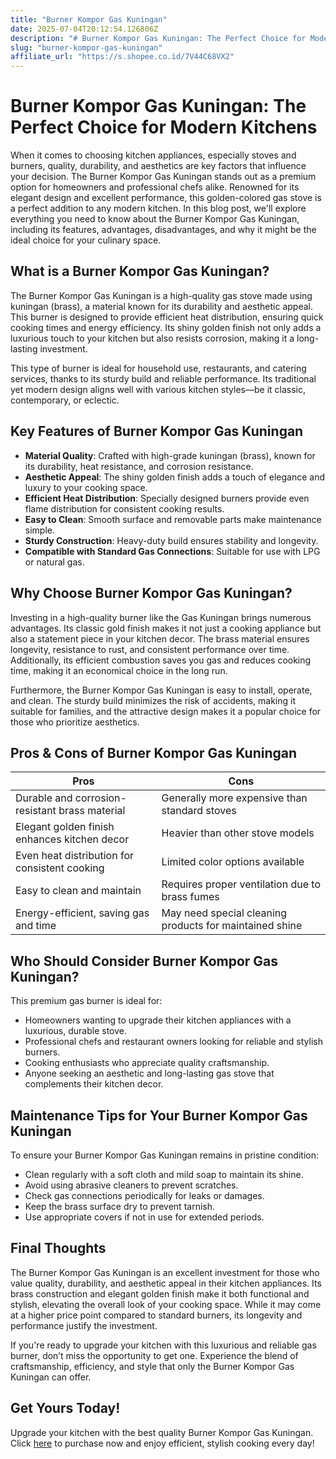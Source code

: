 ```yaml
---
title: "Burner Kompor Gas Kuningan"
date: 2025-07-04T20:12:54.126806Z
description: "# Burner Kompor Gas Kuningan: The Perfect Choice for Modern Kitchens..."
slug: "burner-kompor-gas-kuningan"
affiliate_url: "https://s.shopee.co.id/7V44C68VX2"
---
```

# Burner Kompor Gas Kuningan: The Perfect Choice for Modern Kitchens

When it comes to choosing kitchen appliances, especially stoves and burners, quality, durability, and aesthetics are key factors that influence your decision. The Burner Kompor Gas Kuningan stands out as a premium option for homeowners and professional chefs alike. Renowned for its elegant design and excellent performance, this golden-colored gas stove is a perfect addition to any modern kitchen. In this blog post, we'll explore everything you need to know about the Burner Kompor Gas Kuningan, including its features, advantages, disadvantages, and why it might be the ideal choice for your culinary space.

## What is a Burner Kompor Gas Kuningan?

The Burner Kompor Gas Kuningan is a high-quality gas stove made using kuningan (brass), a material known for its durability and aesthetic appeal. This burner is designed to provide efficient heat distribution, ensuring quick cooking times and energy efficiency. Its shiny golden finish not only adds a luxurious touch to your kitchen but also resists corrosion, making it a long-lasting investment.

This type of burner is ideal for household use, restaurants, and catering services, thanks to its sturdy build and reliable performance. Its traditional yet modern design aligns well with various kitchen styles—be it classic, contemporary, or eclectic.

## Key Features of Burner Kompor Gas Kuningan

- **Material Quality**: Crafted with high-grade kuningan (brass), known for its durability, heat resistance, and corrosion resistance.
- **Aesthetic Appeal**: The shiny golden finish adds a touch of elegance and luxury to your cooking space.
- **Efficient Heat Distribution**: Specially designed burners provide even flame distribution for consistent cooking results.
- **Easy to Clean**: Smooth surface and removable parts make maintenance simple.
- **Sturdy Construction**: Heavy-duty build ensures stability and longevity.
- **Compatible with Standard Gas Connections**: Suitable for use with LPG or natural gas.

## Why Choose Burner Kompor Gas Kuningan?

Investing in a high-quality burner like the Gas Kuningan brings numerous advantages. Its classic gold finish makes it not just a cooking appliance but also a statement piece in your kitchen decor. The brass material ensures longevity, resistance to rust, and consistent performance over time. Additionally, its efficient combustion saves you gas and reduces cooking time, making it an economical choice in the long run.

Furthermore, the Burner Kompor Gas Kuningan is easy to install, operate, and clean. The sturdy build minimizes the risk of accidents, making it suitable for families, and the attractive design makes it a popular choice for those who prioritize aesthetics.

## Pros & Cons of Burner Kompor Gas Kuningan

| Pros                                              | Cons                                           |
|---------------------------------------------------|------------------------------------------------|
| Durable and corrosion-resistant brass material  | Generally more expensive than standard stoves|
| Elegant golden finish enhances kitchen decor    | Heavier than other stove models               |
| Even heat distribution for consistent cooking | Limited color options available             |
| Easy to clean and maintain                      | Requires proper ventilation due to brass fumes|
| Energy-efficient, saving gas and time          | May need special cleaning products for maintained shine |

## Who Should Consider Burner Kompor Gas Kuningan?

This premium gas burner is ideal for:

- Homeowners wanting to upgrade their kitchen appliances with a luxurious, durable stove.
- Professional chefs and restaurant owners looking for reliable and stylish burners.
- Cooking enthusiasts who appreciate quality craftsmanship.
- Anyone seeking an aesthetic and long-lasting gas stove that complements their kitchen decor.

## Maintenance Tips for Your Burner Kompor Gas Kuningan

To ensure your Burner Kompor Gas Kuningan remains in pristine condition:

- Clean regularly with a soft cloth and mild soap to maintain its shine.
- Avoid using abrasive cleaners to prevent scratches.
- Check gas connections periodically for leaks or damages.
- Keep the brass surface dry to prevent tarnish.
- Use appropriate covers if not in use for extended periods.

## Final Thoughts

The Burner Kompor Gas Kuningan is an excellent investment for those who value quality, durability, and aesthetic appeal in their kitchen appliances. Its brass construction and elegant golden finish make it both functional and stylish, elevating the overall look of your cooking space. While it may come at a higher price point compared to standard burners, its longevity and performance justify the investment.

If you're ready to upgrade your kitchen with this luxurious and reliable gas burner, don’t miss the opportunity to get one. Experience the blend of craftsmanship, efficiency, and style that only the Burner Kompor Gas Kuningan can offer.

## Get Yours Today!

Upgrade your kitchen with the best quality Burner Kompor Gas Kuningan. Click [here](https://s.shopee.co.id/7V44C68VX2) to purchase now and enjoy efficient, stylish cooking every day!